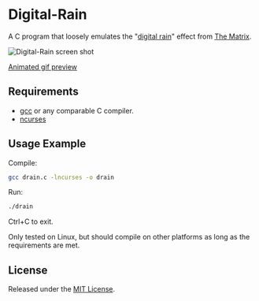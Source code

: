 # Digital-Rain

A C program that loosely emulates the "[digital rain](http://en.wikipedia.org/wiki/Matrix_digital_rain)"
effect from [The Matrix](http://en.wikipedia.org/wiki/The_Matrix).

![Digital-Rain screen shot](https://ruscoe.org/assets/images/misc/github/digital-rain.png)

[Animated gif preview](https://ruscoe.org/assets/images/misc/github/digital-rain.gif)

## Requirements

* [gcc](http://gcc.gnu.org/) or any comparable C compiler.
* [ncurses](http://www.gnu.org/software/ncurses/)

## Usage Example

Compile:

```bash
gcc drain.c -lncurses -o drain
```

Run:

```bash
./drain
```

Ctrl+C to exit.

Only tested on Linux, but should compile on other platforms as long as
the requirements are met.

## License

Released under the [MIT License](http://www.opensource.org/licenses/mit-license.php).
